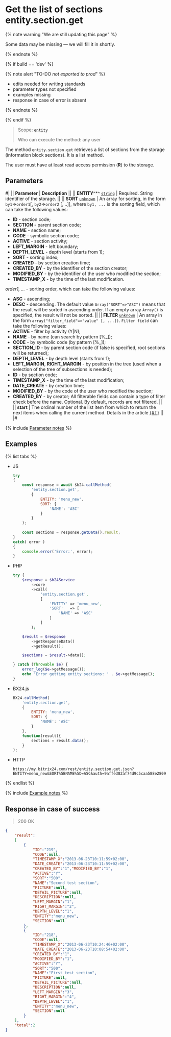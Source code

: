 # Get the list of sections entity.section.get

{% note warning "We are still updating this page" %}

Some data may be missing — we will fill it in shortly.

{% endnote %}

{% if build == 'dev' %}

{% note alert "TO-DO _not exported to prod_" %}

- edits needed for writing standards
- parameter types not specified
- examples missing
- response in case of error is absent

{% endnote %}

{% endif %}

> Scope: [`entity`](../../scopes/permissions.md)
>
> Who can execute the method: any user

The method `entity.section.get` retrieves a list of sections from the storage (information block sections). It is a list method.

The user must have at least read access permission (**R**) to the storage.

## Parameters

#|
|| **Parameter** | **Description** ||
|| **ENTITY**^*^
[`string`](../../data-types.md) | Required. String identifier of the storage. ||
|| **SORT**
[`unknown`](../../data-types.md) | An array for sorting, in the form `by1`=>`order1`[, `by2`=>`order2` [, ..]], where `by1, ...` is the sorting field, which can take the following values: 
- **ID** - section code;
- **SECTION** - parent section code;
- **NAME** - section name;
- **CODE** - symbolic section code;
- **ACTIVE** - section activity;
- **LEFT_MARGIN** - left boundary;
- **DEPTH_LEVEL** - depth level (starts from 1);
- **SORT** - sorting index;
- **CREATED** - by section creation time;
- **CREATED_BY** - by the identifier of the section creator;
- **MODIFIED_BY** - by the identifier of the user who modified the section;
- **TIMESTAMP_X** - by the time of the last modification.

*order1, ...* - sorting order, which can take the following values:
- **ASC** - ascending;
- **DESC** - descending.
The default value `Array("SORT"=>"ASC")` means that the result will be sorted in ascending order. If an empty array `Array()` is specified, the result will not be sorted. ||
|| **FILTER**
[`unknown`](../../data-types.md) | An array in the form `array("filter_field"=>"value" [, ...])`. `Filter field` can take the following values:
- **ACTIVE** - filter by activity (Y\|N);
- **NAME** - by name (can search by pattern [%_]);
- **CODE** - by symbolic code (by pattern [%_]);
- **SECTION_ID** - by parent section code (if false is specified, root sections will be returned);
- **DEPTH_LEVEL** - by depth level (starts from 1);
- **LEFT_MARGIN**, **RIGHT_MARGIN** - by position in the tree (used when a selection of the tree of subsections is needed);
- **ID** - by section code;
- **TIMESTAMP_X** - by the time of the last modification;
- **DATE_CREATE** - by creation time;
- **MODIFIED_BY** - by the code of the user who modified the section;
- **CREATED_BY** - by creator;
All filterable fields can contain a type of filter check before the name. Optional. By default, records are not filtered. ||
|| **start** | The ordinal number of the list item from which to return the next items when calling the current method. Details in the article [{#T}](../../../settings/how-to-call-rest-api/list-methods-pecularities.md) ||
|#

{% include [Parameter notes](../../../_includes/required.md) %}

## Examples

{% list tabs %}

- JS


    ```js
    try
    {
    	const response = await $b24.callMethod(
    		'entity.section.get',
    		{
    			ENTITY: 'menu_new',
    			SORT: {
    				'NAME': 'ASC'
    			}
    		}
    	);
    	
    	const sections = response.getData().result;
    }
    catch( error )
    {
    	console.error('Error:', error);
    }
    ```

- PHP


    ```php
    try {
        $response = $b24Service
            ->core
            ->call(
                'entity.section.get',
                [
                    'ENTITY' => 'menu_new',
                    'SORT'   => [
                        'NAME' => 'ASC'
                    ]
                ]
            );
    
        $result = $response
            ->getResponseData()
            ->getResult();
    
        $sections = $result->data();
    
    } catch (Throwable $e) {
        error_log($e->getMessage());
        echo 'Error getting entity sections: ' . $e->getMessage();
    }
    ```

- BX24.js

    ```js
    BX24.callMethod(
        'entity.section.get',
        {
            ENTITY: 'menu_new',
            SORT: {
                'NAME': 'ASC'
            }
        },
        function(result){
            sections = result.data();
        }
    );
    ```

- HTTP

    ```http
    https://my.bitrix24.com/rest/entity.section.get.json?ENTITY=menu_new&SORT%5BNAME%5D=ASC&auth=9affe382af74d9c5caa588e28096e872
    ```

{% endlist %}

{% include [Example notes](../../../_includes/examples.md) %}

## Response in case of success

> 200 OK
```json
{
    "result":
    [
        {
            "ID":"219",
            "CODE":null,
            "TIMESTAMP_X":"2013-06-23T10:11:59+02:00",
            "DATE_CREATE":"2013-06-23T10:11:59+02:00",
            "CREATED_BY":"1","MODIFIED_BY":"1",
            "ACTIVE":"Y",
            "SORT":"500",
            "NAME":"Second test section",
            "PICTURE":null,
            "DETAIL_PICTURE":null,
            "DESCRIPTION":null,
            "LEFT_MARGIN":"1",
            "RIGHT_MARGIN":"2",
            "DEPTH_LEVEL":"1",
            "ENTITY":"menu_new",
            "SECTION":null
        },
        {
            "ID":"218",
            "CODE":null,
            "TIMESTAMP_X":"2013-06-23T10:24:46+02:00",
            "DATE_CREATE":"2013-06-23T10:08:54+02:00",
            "CREATED_BY":"1",
            "MODIFIED_BY":"1",
            "ACTIVE":"Y",
            "SORT":"500",
            "NAME":"First test section",
            "PICTURE":null,
            "DETAIL_PICTURE":null,
            "DESCRIPTION":null,
            "LEFT_MARGIN":"3",
            "RIGHT_MARGIN":"4",
            "DEPTH_LEVEL":"1",
            "ENTITY":"menu_new",
            "SECTION":null
        }
    ],
    "total":2
}
```